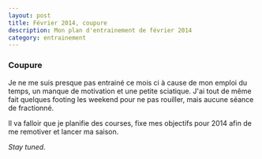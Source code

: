 ```yaml
---
layout: post
title: Février 2014, coupure
description: Mon plan d'entrainement de février 2014
category: entrainement
---
```


### Coupure

Je ne me suis presque pas entrainé ce mois ci à cause de mon emploi du temps, un
manque de motivation et une petite sciatique. J'ai tout de même fait quelques
footing les weekend pour ne pas rouiller, mais aucune séance de fractionné.

Il va falloir que je planifie des courses, fixe mes objectifs pour 2014 afin
de me remotiver et lancer ma saison.

_Stay tuned._

